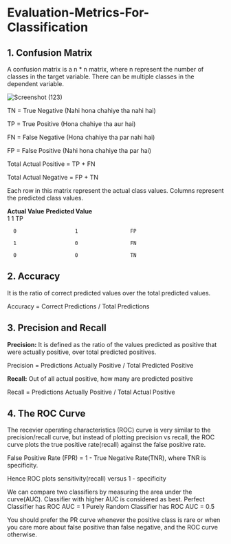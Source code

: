 # Evaluation-Metrics-For-Classification

## 1. Confusion Matrix

A confusion matrix is a n * n matrix, where n represent the number of classes in the target variable. There can be multiple classes in the dependent variable.

![Screenshot (123)](https://user-images.githubusercontent.com/63502418/116848496-60495080-ac0a-11eb-91bb-8c8d87dfef27.png)

TN = True Negative (Nahi hona chahiye tha nahi hai)

TP = True Positive (Hona chahiye tha aur hai)

FN = False Negative (Hona chahiye tha par nahi hai)

FP = False Positive (Nahi hona chahiye tha par hai)

Total Actual Positive = TP + FN

Total Actual Negative = FP + TN

Each row in this matrix represent the actual class values. Columns represent the predicted class values.

**Actual Value**   **Predicted Value**  
      1                   1                 TP
      
      0                   1                 FP
      
      1                   0                 FN
      
      0                   0                 TN

## 2. Accuracy 

It is the ratio of correct predicted values over the total predicted values.

Accuracy = Correct Predictions / Total Predictions

## 3. Precision and Recall

**Precision:** It is defined as the ratio of the values predicted as positive that were actually positive, over total predicted positives.

Precision = Predictions Actually Positive / Total Predicted Positive

**Recall:** Out of all actual positive, how many are predicted positive

Recall = Predictions Actually Positive / Total Actual Positive

## 4. The ROC Curve

The recevier operating characteristics (ROC) curve is very similar to the precision/recall curve, but instead of plotting precision vs recall, the ROC curve plots the true positive rate(recall) against the false positive rate.

False Positive Rate (FPR) = 1 - True Negative Rate(TNR), where TNR is specificity.

Hence ROC plots sensitivity(recall) versus 1 - specificity

We can compare two classifiers by measuring the area under the curve(AUC). Classifier with higher AUC is considered as best.
Perfect Classifier has ROC AUC = 1
Purely Random Classifier has ROC AUC = 0.5

You should prefer the PR curve whenever the positive class is rare or when you care more about false positive than false negative, and the ROC curve otherwise.
